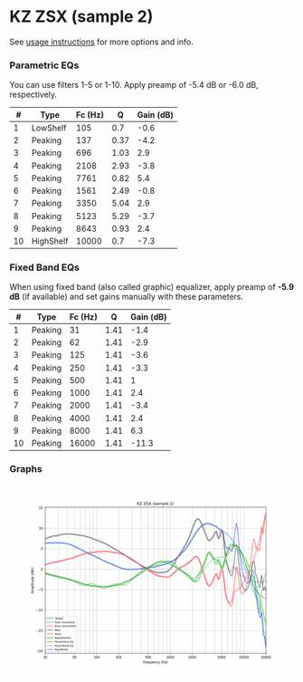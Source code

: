 # KZ ZSX (sample 2)
See [usage instructions](https://github.com/jaakkopasanen/AutoEq#usage) for more options and info.

### Parametric EQs
You can use filters 1-5 or 1-10. Apply preamp of -5.4 dB or -6.0 dB, respectively.

|   # | Type      |   Fc (Hz) |    Q |   Gain (dB) |
|-----|-----------|-----------|------|-------------|
|   1 | LowShelf  |       105 | 0.7  |        -0.6 |
|   2 | Peaking   |       137 | 0.37 |        -4.2 |
|   3 | Peaking   |       696 | 1.03 |         2.9 |
|   4 | Peaking   |      2108 | 2.93 |        -3.8 |
|   5 | Peaking   |      7761 | 0.82 |         5.4 |
|   6 | Peaking   |      1561 | 2.49 |        -0.8 |
|   7 | Peaking   |      3350 | 5.04 |         2.9 |
|   8 | Peaking   |      5123 | 5.29 |        -3.7 |
|   9 | Peaking   |      8643 | 0.93 |         2.4 |
|  10 | HighShelf |     10000 | 0.7  |        -7.3 |

### Fixed Band EQs
When using fixed band (also called graphic) equalizer, apply preamp of **-5.9 dB** (if available) and set gains manually with these parameters.

|   # | Type    |   Fc (Hz) |    Q |   Gain (dB) |
|-----|---------|-----------|------|-------------|
|   1 | Peaking |        31 | 1.41 |        -1.4 |
|   2 | Peaking |        62 | 1.41 |        -2.9 |
|   3 | Peaking |       125 | 1.41 |        -3.6 |
|   4 | Peaking |       250 | 1.41 |        -3.3 |
|   5 | Peaking |       500 | 1.41 |         1   |
|   6 | Peaking |      1000 | 1.41 |         2.4 |
|   7 | Peaking |      2000 | 1.41 |        -3.4 |
|   8 | Peaking |      4000 | 1.41 |         2.4 |
|   9 | Peaking |      8000 | 1.41 |         6.3 |
|  10 | Peaking |     16000 | 1.41 |       -11.3 |

### Graphs
![](./KZ%20ZSX%20(sample%202).png)
